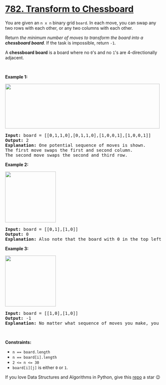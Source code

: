 # [782. Transform to Chessboard][title]

<p>You are given an <code>n x n</code> binary grid <code>board</code>. In each move, you can swap any two rows with each other, or any two columns with each other.</p>
<p>Return <em>the minimum number of moves to transform the board into a <strong>chessboard board</strong></em>. If the task is impossible, return <code>-1</code>.</p>
<p>A <strong>chessboard board</strong> is a board where no <code>0</code>'s and no <code>1</code>'s are 4-directionally adjacent.</p>
<p> </p>
<p><strong>Example 1:</strong></p>
<img alt="" src="https://assets.leetcode.com/uploads/2021/06/29/chessboard1-grid.jpg" style="width: 500px; height: 145px;"/>
<pre><strong>Input:</strong> board = [[0,1,1,0],[0,1,1,0],[1,0,0,1],[1,0,0,1]]
<strong>Output:</strong> 2
<strong>Explanation:</strong> One potential sequence of moves is shown.
The first move swaps the first and second column.
The second move swaps the second and third row.
</pre>
<p><strong>Example 2:</strong></p>
<img alt="" src="https://assets.leetcode.com/uploads/2021/06/29/chessboard2-grid.jpg" style="width: 164px; height: 165px;"/>
<pre><strong>Input:</strong> board = [[0,1],[1,0]]
<strong>Output:</strong> 0
<strong>Explanation:</strong> Also note that the board with 0 in the top left corner, is also a valid chessboard.
</pre>
<p><strong>Example 3:</strong></p>
<img alt="" src="https://assets.leetcode.com/uploads/2021/06/29/chessboard3-grid.jpg" style="width: 164px; height: 165px;"/>
<pre><strong>Input:</strong> board = [[1,0],[1,0]]
<strong>Output:</strong> -1
<strong>Explanation:</strong> No matter what sequence of moves you make, you cannot end with a valid chessboard.
</pre>
<p> </p>
<p><strong>Constraints:</strong></p>
<ul>
<li><code>n == board.length</code></li>
<li><code>n == board[i].length</code></li>
<li><code>2 &lt;= n &lt;= 30</code></li>
<li><code>board[i][j]</code> is either <code>0</code> or <code>1</code>.</li>
</ul>


If you love Data Structures and Algorithms in Python, give this [repo][me] a star :wink:

[title]: https://leetcode.com/problems/transform-to-chessboard
[me]: https://github.com/bumblebee211196/awesome-python-leetcode